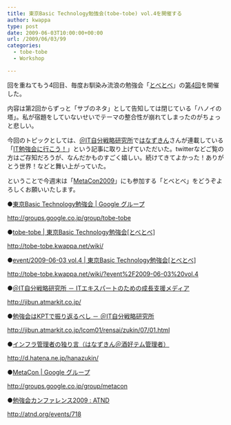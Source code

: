 ```yaml
---
title: 東京Basic Technology勉強会(tobe-tobe) vol.4を開催する
author: kwappa
type: post
date: 2009-06-03T10:00:00+00:00
url: /2009/06/03/99
categories:
  - tobe-tobe
  - Workshop

---
```

回を重ねてもう4回目、毎度お馴染み流浪の勉強会「<a target="_blank" href="http://groups.google.co.jp/group/tobe-tobe">とべとべ</a>」の<a target="_blank" href="http://tobe-tobe.kwappa.net/wiki/?event%2F2009-06-03%20vol.4">第4回</a>を開催した。

内容は第2回からずっと「サブのネタ」として告知しては閉じている「ハノイの塔」。私が宿題をしていないせいでテーマの整合性が崩れてしまったのがちょっと悲しい。

今回のトピックとしては、<a href="http://jibun.atmarkit.co.jp/" target="_blank">＠IT自分戦略研究所</a>で<a href="http://d.hatena.ne.jp/hanazukin/" target="_blank">はなずきん</a>さんが連載している「<a href="http://jibun.atmarkit.co.jp/lcom01/rensai/zukin/07/01.html" target="_blank">IT勉強会に行こう！</a>」という記事に取り上げていただいた。twitterなどご覧の方はご存知だろうが、なんだかものすごく嬉しい。続けてきてよかった！ありがとう世界！などと舞い上がっていた。

ということで今週末は「<a href="http://atnd.org/events/718
" target="_blank">MetaCon2009</a>」にも参加する「とべとべ」をどうぞよろしくお願いいたします。

●<a target="_blank" href="http://groups.google.co.jp/group/tobe-tobe">東京Basic Technology勉強会 | Google グループ</a>
  
http://groups.google.co.jp/group/tobe-tobe

●<a target="_blank" href="http://tobe-tobe.kwappa.net/wiki/">tobe-tobe | 東京Basic Technology勉強会[とべとべ]</a>
  
http://tobe-tobe.kwappa.net/wiki/

●<a target="_blank" href="http://tobe-tobe.kwappa.net/wiki/?event%2F2009-06-03%20vol.4">event/2009-06-03 vol.4 | 東京Basic Technology勉強会[とべとべ]</a>
  
http://tobe-tobe.kwappa.net/wiki/?event%2F2009-06-03%20vol.4

●<a href="http://jibun.atmarkit.co.jp/" target="_blank">＠IT自分戦略研究所 － ITエキスパートのための成長支援メディア</a>
  
http://jibun.atmarkit.co.jp/

●<a href="http://jibun.atmarkit.co.jp/lcom01/rensai/zukin/07/01.html" target="_blank">勉強会はKPTで振り返るべし － ＠IT自分戦略研究所</a>
  
http://jibun.atmarkit.co.jp/lcom01/rensai/zukin/07/01.html

●<a href="http://d.hatena.ne.jp/hanazukin/" target="_blank">インフラ管理者の独り言（はなずきん＠酒好テム管理者）</a>
  
http://d.hatena.ne.jp/hanazukin/

●<a href="http://groups.google.co.jp/group/metacon" target="_blank">MetaCon | Google グループ</a>
  
http://groups.google.co.jp/group/metacon

●<a href="http://atnd.org/events/718" target="_blank">勉強会カンファレンス2009 : ATND</a>
  
http://atnd.org/events/718
